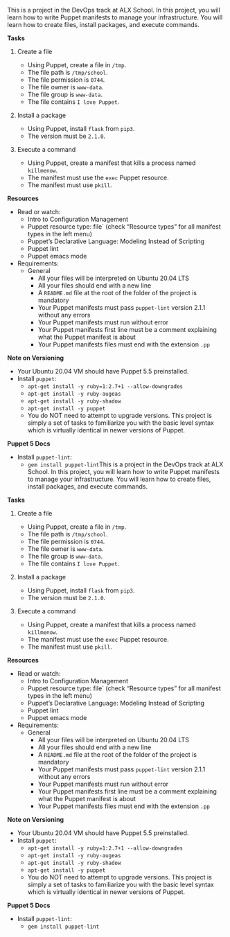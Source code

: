 This is a project in the DevOps track at ALX School. In this project, you will learn how to write Puppet manifests to manage your infrastructure. You will learn how to create files, install packages, and execute commands.

**Tasks**

1. Create a file
    - Using Puppet, create a file in `/tmp`.
    - The file path is `/tmp/school`.
    - The file permission is `0744`.
    - The file owner is `www-data`.
    - The file group is `www-data`.
    - The file contains `I love Puppet`.

2. Install a package
    - Using Puppet, install `flask` from `pip3`.
    - The version must be `2.1.0`.

3. Execute a command
    - Using Puppet, create a manifest that kills a process named `killmenow`.
    - The manifest must use the `exec` Puppet resource.
    - The manifest must use `pkill`.

**Resources**

- Read or watch:
    - Intro to Configuration Management
    - Puppet resource type: file` (check “Resource types” for all manifest types in the left menu)
    - Puppet’s Declarative Language: Modeling Instead of Scripting
    - Puppet lint
    - Puppet emacs mode
- Requirements:
    - General
        - All your files will be interpreted on Ubuntu 20.04 LTS
        - All your files should end with a new line
        - A `README.md` file at the root of the folder of the project is mandatory
        - Your Puppet manifests must pass `puppet-lint` version 2.1.1 without any errors
        - Your Puppet manifests must run without error
        - Your Puppet manifests first line must be a comment explaining what the Puppet manifest is about
        - Your Puppet manifests files must end with the extension `.pp`

**Note on Versioning**

- Your Ubuntu 20.04 VM should have Puppet 5.5 preinstalled.
- Install `puppet`:
    - `apt-get install -y ruby=1:2.7+1 --allow-downgrades`
    - `apt-get install -y ruby-augeas`
    - `apt-get install -y ruby-shadow`
    - `apt-get install -y puppet`
    - You do NOT need to attempt to upgrade versions. This project is simply a set of tasks to familiarize you with the basic level syntax which is virtually identical in newer versions of Puppet.

**Puppet 5 Docs**
- Install `puppet-lint`:
   - `gem install puppet-lint`This is a project in the DevOps track at ALX School. In this project, you will learn how to write Puppet manifests to manage your infrastructure. You will learn how to create files, install packages, and execute commands.

**Tasks**

1. Create a file
    - Using Puppet, create a file in `/tmp`.
    - The file path is `/tmp/school`.
    - The file permission is `0744`.
    - The file owner is `www-data`.
    - The file group is `www-data`.
    - The file contains `I love Puppet`.

2. Install a package
    - Using Puppet, install `flask` from `pip3`.
    - The version must be `2.1.0`.

3. Execute a command
    - Using Puppet, create a manifest that kills a process named `killmenow`.
    - The manifest must use the `exec` Puppet resource.
    - The manifest must use `pkill`.

**Resources**

- Read or watch:
    - Intro to Configuration Management
    - Puppet resource type: file` (check “Resource types” for all manifest types in the left menu)
    - Puppet’s Declarative Language: Modeling Instead of Scripting
    - Puppet lint
    - Puppet emacs mode
- Requirements:
    - General
        - All your files will be interpreted on Ubuntu 20.04 LTS
        - All your files should end with a new line
        - A `README.md` file at the root of the folder of the project is mandatory
        - Your Puppet manifests must pass `puppet-lint` version 2.1.1 without any errors
        - Your Puppet manifests must run without error
        - Your Puppet manifests first line must be a comment explaining what the Puppet manifest is about
        - Your Puppet manifests files must end with the extension `.pp`

**Note on Versioning**

- Your Ubuntu 20.04 VM should have Puppet 5.5 preinstalled.
- Install `puppet`:
    - `apt-get install -y ruby=1:2.7+1 --allow-downgrades`
    - `apt-get install -y ruby-augeas`
    - `apt-get install -y ruby-shadow`
    - `apt-get install -y puppet`
    - You do NOT need to attempt to upgrade versions. This project is simply a set of tasks to familiarize you with the basic level syntax which is virtually identical in newer versions of Puppet.

**Puppet 5 Docs**
- Install `puppet-lint`:
   - `gem install puppet-lint`
